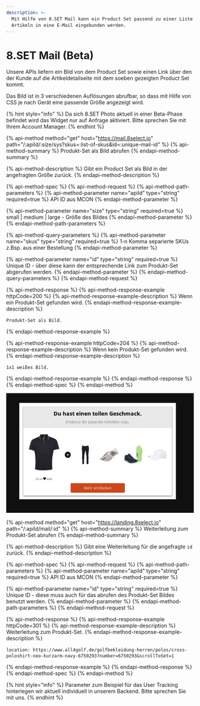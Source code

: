```yaml
---
description: >-
  Mit Hilfe von 8.SET Mail kann ein Product Set passend zu einer Liste von
  Artikeln in eine E-Mail eingebunden werden.
---
```


# 8.SET Mail \(Beta\)

Unsere APIs liefern ein Bild von dem Product Set sowie einen Link über den der Kunde auf die Artikeldetailseite mit dem soeben gezeigten Product Set kommt.

Das Bild ist in 3 verschiedenen Auflösungen abrufbar, so dass mit Hilfe von CSS je nach Gerät eine passende Größe angezeigt wird.

{% hint style="info" %}
Da sich 8.SET Photo aktuell in einer Beta-Phase befindet wird das Widget nur auf Anfrage aktiviert. Bitte sprechen Sie mit Ihrem Account Manager.
{% endhint %}

{% api-method method="get" host="https://mail.8select.io" path="/:apiId/:size/sys?skus=:list-of-skus&id=:unique-mail-id" %}
{% api-method-summary %}
Produkt-Set als Bild abrufen
{% endapi-method-summary %}

{% api-method-description %}
Gibt ein Product Set als Bild in der angefragten Größe zurück.
{% endapi-method-description %}

{% api-method-spec %}
{% api-method-request %}
{% api-method-path-parameters %}
{% api-method-parameter name="apiId" type="string" required=true %}
API ID aus MCON
{% endapi-method-parameter %}

{% api-method-parameter name="size" type="string" required=true %}
small \| medium \| large - Größe des Bildes
{% endapi-method-parameter %}
{% endapi-method-path-parameters %}

{% api-method-query-parameters %}
{% api-method-parameter name="skus" type="string" required=true %}
1-n Komma separierte SKUs  
z.Bsp. aus einer Bestellung
{% endapi-method-parameter %}

{% api-method-parameter name="id" type="string" required=true %}
Unique ID - über diese kann der entsprechende Link zum Produkt-Set abgerufen werden.
{% endapi-method-parameter %}
{% endapi-method-query-parameters %}
{% endapi-method-request %}

{% api-method-response %}
{% api-method-response-example httpCode=200 %}
{% api-method-response-example-description %}
Wenn ein Produkt-Set gefunden wird.
{% endapi-method-response-example-description %}

```
Produkt-Set als Bild.
```
{% endapi-method-response-example %}

{% api-method-response-example httpCode=204 %}
{% api-method-response-example-description %}
Wenn kein Produkt-Set gefunden wird.
{% endapi-method-response-example-description %}

```
1x1 weißes Bild.
```
{% endapi-method-response-example %}
{% endapi-method-response %}
{% endapi-method-spec %}
{% endapi-method %}

![Beispiel Antwort](../.gitbook/assets/bildschirmfoto-2020-04-23-um-15.26.41.png)

{% api-method method="get" host="https://landing.8select.io" path="/:apiId/mail/:id" %}
{% api-method-summary %}
Weiterleitung zum Produkt-Set abrufen
{% endapi-method-summary %}

{% api-method-description %}
Gibt eine Weiterleitung für die angefragte `id` zurück.
{% endapi-method-description %}

{% api-method-spec %}
{% api-method-request %}
{% api-method-path-parameters %}
{% api-method-parameter name="apiId" type="string" required=true %}
API ID aus MCON
{% endapi-method-parameter %}

{% api-method-parameter name="id" type="string" required=true %}
Unique ID - diese muss auch für das abrufen des Produkt-Set Bildes benutzt werden.
{% endapi-method-parameter %}
{% endapi-method-path-parameters %}
{% endapi-method-request %}

{% api-method-response %}
{% api-method-response-example httpCode=301 %}
{% api-method-response-example-description %}
Weiterleitung zum Produkt-Set.
{% endapi-method-response-example-description %}

```http
location: https://www.all4golf.de/golfbekleidung-herren/polos/cross-poloshirt-neo-kurzarm-navy-6750293?number=6750293&scrollToSet=1
```
{% endapi-method-response-example %}
{% endapi-method-response %}
{% endapi-method-spec %}
{% endapi-method %}

{% hint style="info" %}
Parameter zum Beispiel für das User Tracking hinterlegen wir aktuell individuell in unserem Backend. Bitte sprechen Sie mit uns.
{% endhint %}

